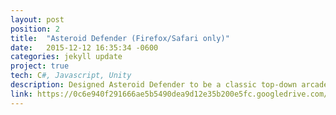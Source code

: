 ```yaml
---
layout: post
position: 2
title:  "Asteroid Defender (Firefox/Safari only)"
date:   2015-12-12 16:35:34 -0600
categories: jekyll update
project: true
tech: C#, Javascript, Unity
description: Designed Asteroid Defender to be a classic top-down arcade style shooter. I wanted to learn C# as an introduction to the .NET framework and what better way to do it then to make a game your friends can fight over playing? I learned alot about OOP capabilities and the fundamentals of game design.
link: https://0c6e940f291666ae5b5490dea9d12e35b200e5fc.googledrive.com/host/0B_wryOXBYTeTc0E1NWNodUNjVTg/AsteroidDefender_Web.html
---
```


